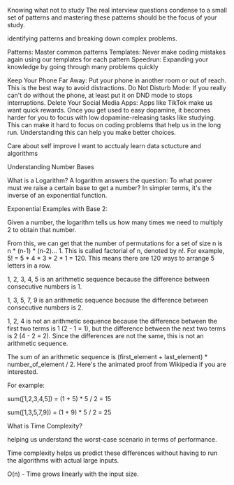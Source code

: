 Knowing what not to study
The real interview questions condense to a small set of patterns and mastering these patterns should be the focus of your study.

identifying patterns and breaking down complex problems.

Patterns: Master common patterns
Templates: Never make coding mistakes again using our templates for each pattern
Speedrun: Expanding your knowledge by going through many problems quickly


Keep Your Phone Far Away: Put your phone in another room or out of reach. This is the best way to avoid distractions.
Do Not Disturb Mode: If you really can't do without the phone, at least put it on DND mode to stops interruptions.
Delete Your Social Media Apps: Apps like TikTok make us want quick rewards. Once you get used to easy dopamine, it becomes harder for you to focus with low dopamine-releasing tasks like studying. This can make it hard to focus on coding problems that help us in the long run. Understanding this can help you make better choices.

Care about self improve 
I want to acctualy learn data sctucture and algorithms


Understanding Number Bases

What is a Logarithm? A logarithm answers the question: To what power must we raise a certain base to get a number? In simpler terms, it's the inverse of an exponential function.

Exponential Examples with Base 2:

Given a number, the logarithm tells us how many times we need to multiply 2 to obtain that number.

From this, we can get that the number of permutations for a set of size n is n * (n-1) * (n-2)... 1. This is called factorial of n, denoted by n!. For example, 5! = 5 * 4 * 3 * 2 * 1 = 120. This means there are 120 ways to arrange 5 letters in a row.


1, 2, 3, 4, 5 is an arithmetic sequence because the difference between consecutive numbers is 1.

1, 3, 5, 7, 9 is an arithmetic sequence because the difference between consecutive numbers is 2.

1, 2, 4 is not an arithmetic sequence because the difference between the first two terms is 1 (2 - 1 = 1), but the difference between the next two terms is 2 (4 - 2 = 2). Since the differences are not the same, this is not an arithmetic sequence.


The sum of an arithmetic sequence is (first_element + last_element) * number_of_element / 2. Here's the animated proof from Wikipedia if you are interested.

For example:

sum([1,2,3,4,5]) = (1 + 5) * 5 / 2 = 15

sum([1,3,5,7,9]) = (1 + 9) * 5 / 2 = 25


What is Time Complexity? 

helping us understand the worst-case scenario in terms of performance.

Time complexity helps us predict these differences without having to run the algorithms with actual large inputs.

O(n) - Time grows linearly with the input size.